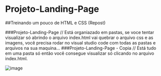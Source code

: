 # Projeto-Landing-Page
##Treinando um pouco de HTML e CSS (Repost)

###Projeto-Landing-Page // Está organiazado em pastas, se voce tentar visualizar só abrindo o arquivo index.html vai quebrar o arquivo css e as imagens, você precisa rodar no visual studio code com todas as pastas e arquivos na sua maquina...
###Projeto-Landing-Page - Copia // Está tudo em uma pasta só então você consegue visualizar só clicando no arquivo index.html.

![image](https://user-images.githubusercontent.com/103008789/197344330-faa26c8d-391a-4b92-9728-e151a9fbc6e6.png)

